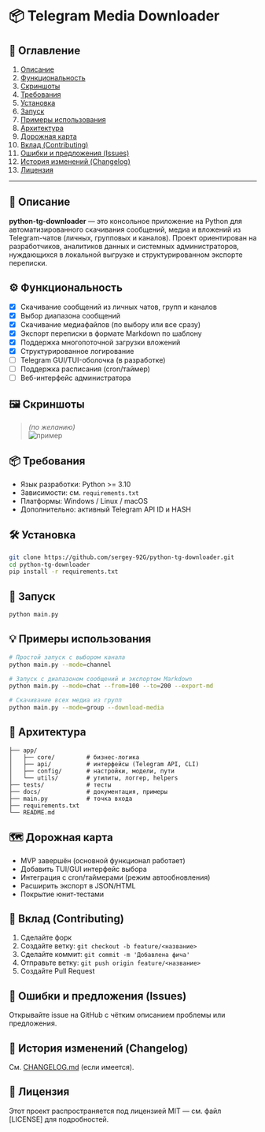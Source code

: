 # 📦 Telegram Media Downloader

## 📑 Оглавление
1. [Описание](#описание)
2. [Функциональность](#функциональность)
3. [Скриншоты](#скриншоты)
4. [Требования](#требования)
5. [Установка](#установка)
6. [Запуск](#запуск)
7. [Примеры использования](#примеры-использования)
8. [Архитектура](#архитектура)
9. [Дорожная карта](#дорожная-карта)
10. [Вклад (Contributing)](#вклад-contributing)
11. [Ошибки и предложения (Issues)](#ошибки-и-предложения-issues)
12. [История изменений (Changelog)](#история-изменений-changelog)
13. [Лицензия](#лицензия)

---

## 📌 Описание

**python-tg-downloader** — это консольное приложение на Python для автоматизированного скачивания сообщений, медиа и вложений из Telegram-чатов (личных, групповых и каналов). Проект ориентирован на разработчиков, аналитиков данных и системных администраторов, нуждающихся в локальной выгрузке и структурированном экспорте переписки.

## ⚙️ Функциональность

- [x] Скачивание сообщений из личных чатов, групп и каналов
- [x] Выбор диапазона сообщений
- [x] Скачивание медиафайлов (по выбору или все сразу)
- [x] Экспорт переписки в формате Markdown по шаблону
- [x] Поддержка многопоточной загрузки вложений
- [x] Структурированное логирование
- [ ] Telegram GUI/TUI-оболочка (в разработке)
- [ ] Поддержка расписания (cron/таймер)
- [ ] Веб-интерфейс администратора

## 🖼️ Скриншоты

> *(по желанию)*  
> ![пример](docs/screenshot.png)

## 📦 Требования

- Язык разработки: Python >= 3.10
- Зависимости: см. `requirements.txt`
- Платформы: Windows / Linux / macOS
- Дополнительно: активный Telegram API ID и HASH

## 🛠️ Установка

```bash
git clone https://github.com/sergey-92G/python-tg-downloader.git
cd python-tg-downloader
pip install -r requirements.txt
````

## 🚀 Запуск

```bash
python main.py
```

## 💡 Примеры использования

```bash
# Простой запуск с выбором канала
python main.py --mode=channel

# Запуск с диапазоном сообщений и экспортом Markdown
python main.py --mode=chat --from=100 --to=200 --export-md

# Скачивание всех медиа из групп
python main.py --mode=group --download-media
```

## 🧱 Архитектура

```
├── app/
│   ├── core/         # бизнес-логика
│   ├── api/          # интерфейсы (Telegram API, CLI)
│   ├── config/       # настройки, модели, пути
│   └── utils/        # утилиты, логгер, helpers
├── tests/            # тесты
├── docs/             # документация, примеры
├── main.py           # точка входа
├── requirements.txt
└── README.md
```

## 🗺️ Дорожная карта

* MVP завершён (основной функционал работает)
* Добавить TUI/GUI интерфейс выбора
* Интеграция с cron/таймерами (режим автообновления)
* Расширить экспорт в JSON/HTML
* Покрытие юнит-тестами

## 🤝 Вклад (Contributing)

1. Сделайте форк
2. Создайте ветку: `git checkout -b feature/<название>`
3. Сделайте коммит: `git commit -m 'Добавлена фича'`
4. Отправьте ветку: `git push origin feature/<название>`
5. Создайте Pull Request

## 🐞 Ошибки и предложения (Issues)

Открывайте issue на GitHub с чётким описанием проблемы или предложения.

## 📜 История изменений (Changelog)

См. [CHANGELOG.md](CHANGELOG.md) (если имеется).

## 📄 Лицензия

Этот проект распространяется под лицензией MIT — см. файл [LICENSE] для подробностей.
